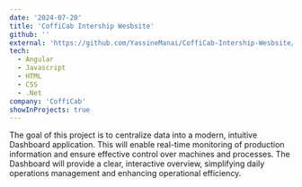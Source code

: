 ```yaml
---
date: '2024-07-20'
title: 'CoffiCab Intership Wesbsite'
github: ''
external: 'https://github.com/YassineManai/CoffiCab-Intership-Wesbsite/tree/DEV'
tech:
  - Angular
  - Javascript
  - HTML
  - CSS
  - .Net
company: 'CoffiCab'
showInProjects: true
---
```

The goal of this project is to centralize data into a modern, intuitive Dashboard application. This will enable real-time monitoring of production information and ensure effective control over machines and processes. The Dashboard will provide a clear, interactive overview, simplifying daily operations management and enhancing operational efficiency.